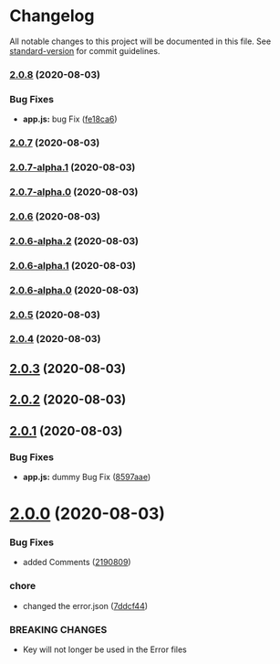 # Changelog

All notable changes to this project will be documented in this file. See [standard-version](https://github.com/conventional-changelog/standard-version) for commit guidelines.

### [2.0.8](https://github.com/SuveshBaskar/louis-url-shortener/compare/v2.0.7...v2.0.8) (2020-08-03)


### Bug Fixes

* **app.js:** bug Fix ([fe18ca6](https://github.com/SuveshBaskar/louis-url-shortener/commit/fe18ca65e2c34b381c5abbf86edfaad0c924938d))

### [2.0.7](https://github.com/SuveshBaskar/louis-url-shortener/compare/v2.0.7-alpha.1...v2.0.7) (2020-08-03)

### [2.0.7-alpha.1](https://github.com/SuveshBaskar/louis-url-shortener/compare/v2.0.7-alpha.0...v2.0.7-alpha.1) (2020-08-03)

### [2.0.7-alpha.0](https://github.com/SuveshBaskar/louis-url-shortener/compare/v2.0.6...v2.0.7-alpha.0) (2020-08-03)

### [2.0.6](https://github.com/SuveshBaskar/louis-url-shortener/compare/v2.0.6-alpha.2...v2.0.6) (2020-08-03)

### [2.0.6-alpha.2](https://github.com/SuveshBaskar/louis-url-shortener/compare/v2.0.6-alpha.1...v2.0.6-alpha.2) (2020-08-03)

### [2.0.6-alpha.1](https://github.com/SuveshBaskar/louis-url-shortener/compare/v2.0.6-alpha.0...v2.0.6-alpha.1) (2020-08-03)

### [2.0.6-alpha.0](https://github.com/SuveshBaskar/louis-url-shortener/compare/v2.0.5...v2.0.6-alpha.0) (2020-08-03)

### [2.0.5](https://github.com/SuveshBaskar/louis-url-shortener/compare/v2.0.4...v2.0.5) (2020-08-03)

### [2.0.4](https://github.com/SuveshBaskar/louis-url-shortener/compare/v2.0.3...v2.0.4) (2020-08-03)

## [2.0.3](https://github.com/SuveshBaskar/louis-url-shortener/compare/v2.0.2...v2.0.3) (2020-08-03)



## [2.0.2](https://github.com/SuveshBaskar/louis-url-shortener/compare/v2.0.1...v2.0.2) (2020-08-03)



## [2.0.1](https://github.com/SuveshBaskar/louis-url-shortener/compare/v2.0.0...v2.0.1) (2020-08-03)


### Bug Fixes

* **app.js:** dummy Bug Fix ([8597aae](https://github.com/SuveshBaskar/louis-url-shortener/commit/8597aaec2cffef8cbb4a261cb84b9a755f207c96))



# [2.0.0](https://github.com/SuveshBaskar/louis-url-shortener/compare/21908095119f1d0b3f7c6b184683a46b177d4976...v2.0.0) (2020-08-03)


### Bug Fixes

* added Comments ([2190809](https://github.com/SuveshBaskar/louis-url-shortener/commit/21908095119f1d0b3f7c6b184683a46b177d4976))


### chore

* changed the error.json ([7ddcf44](https://github.com/SuveshBaskar/louis-url-shortener/commit/7ddcf447849ee9bb8b98d19760aa40ea69278283))


### BREAKING CHANGES

* Key will not longer be used in the Error files
